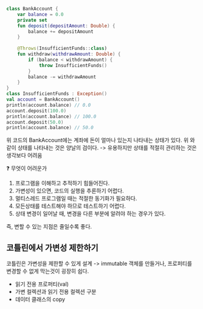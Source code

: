 ```kotlin
class BankAccount {
	var balance = 0.0
	private set
	fun deposit(depositAmount: Double) {
		balance += depositAmount
	}
	
	@Throws(InsufficientFunds::class)
	fun withdraw(withdrawAmount: Double) {
		if (balance < withdrawAmount) {
			throw InsufficientFunds()
		}
		balance -= withdrawAmount
	}
}
class InsufficientFunds : Exception()
val account = BankAccount()
println(account.balance) // 0.0
account.deposit(100.0)
println(account.balance) // 100.0
account.deposit(50.0)
println(account.balance) // 50.0

```
위 코드의 BankAccount에는 계좌에 돈이 얼마나 있는지 나타내는 상태가 있다.
위 와 같이 상태를 나타내는 것은 양날의 검이다. -> 유용하지만 상태를 적절히 관리하는 것은 생각보다 어려움

:question: 무엇이 어려운가
1. 프로그램을 이해하고 추적하기 힘들어진다.
2. 가변성이 있으면, 코드의 실행을 추론하기 어렵다.
3. 멀티스레드 프로그램일 때는 적절한 동기화가 필요하다.
4. 모든상태를 테스트해야 하므로 테스트하기 어렵다.
5. 상태 변경이 일어날 때, 변경을 다른 부분에 알려야 하는 경우가 있다.

즉, 변할 수 있는 지점은 줄일수록 좋다.

## 코틀린에서 가변성 제한하기

코틀린은 가변성을 제한할 수 있게 설계 -> immutable 객체를 만들거나, 프로퍼티를 변경할 수 없게 막는것이 굉장히 쉽다.
- 읽기 전용 프로퍼티(val)
- 가변 컬렉션과 읽기 전용 컬렉션 구분
- 데이터 클래스의 copy


